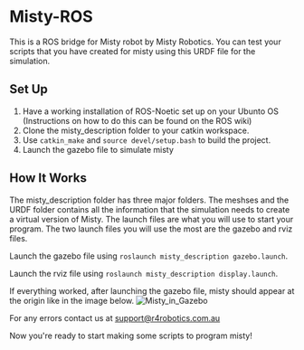 # Misty-ROS
This is a ROS bridge for Misty robot by Misty Robotics. You can test your scripts that you have created for misty using this URDF file for the simulation.

## Set Up
1. Have a working installation of ROS-Noetic set up on your Ubunto OS (Instructions on how to do this can be found on the ROS wiki)
2. Clone the misty_description folder to your catkin workspace. 
3. Use ```catkin_make``` and ```source devel/setup.bash``` to build the project.
4. Launch the gazebo file to simulate misty

## How It Works
The misty_description folder has three major folders. The meshses and the URDF folder contains all the information that the simulation needs to create a virtual version of Misty. The launch files are what you will use to start your program. The two launch files you will use the most are the gazebo and rviz files. 

Launch the gazebo file using ```roslaunch misty_description gazebo.launch```.

Launch the rviz file using ```roslaunch misty_description display.launch```.

If everything worked, after launching the gazebo file, misty should appear at the origin like in the image below.
![Misty_in_Gazebo](https://user-images.githubusercontent.com/78620821/117919480-3ab7f780-b32c-11eb-9ca5-b9be01b4e43b.PNG "Misty in Gazebo")

For any errors contact us at support@r4robotics.com.au

Now you're ready to start making some scripts to program misty!

